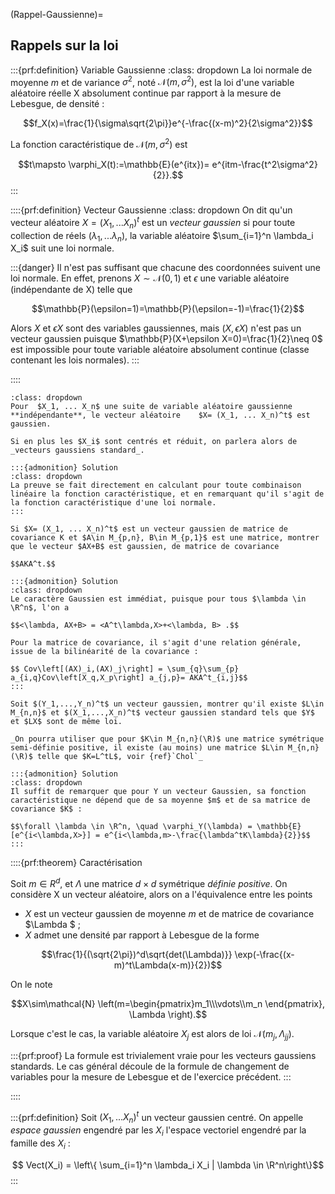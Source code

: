 (Rappel-Gaussienne)=
## Rappels sur la loi
$\newcommand{\R}{\mathbb{R}}$
$\newcommand{\Q}{\mathbb{Q}}$
$\newcommand{\N}{\mathbb{N}}$

:::{prf:definition} Variable Gaussienne
:class: dropdown
La loi normale de moyenne $m$ et de variance $\sigma^2$, noté $\mathcal{N}(m,\sigma^2)$, est la loi d'une variable aléatoire réelle X  absolument continue par rapport à la mesure de Lebesgue, de densité :

$$f_X(x)=\frac{1}{\sigma\sqrt{2\pi}}e^{-\frac{(x-m)^2}{2\sigma^2}}$$

La fonction caractéristique de $\mathcal{N}(m,\sigma^2)$ est 

$$t\mapsto \varphi_X(t):=\mathbb{E}(e^{itx})= e^{itm-\frac{t^2\sigma^2}{2}}.$$
:::


::::{prf:definition} Vecteur Gaussienne
:class: dropdown
On dit qu'un vecteur aléatoire $X= (X_1, ... X_n)^t$ est un _vecteur gaussien_ si pour toute collection de réels $(\lambda_1,...\lambda_n)$, la variable aléatoire $\sum_{i=1}^n \lambda_i X_i$ suit une loi normale.

:::{danger}
Il n'est pas suffisant que chacune des coordonnées suivent une loi normale. En effet, prenons $X\sim\mathcal{N}(0,1)$ et $\epsilon$ une variable aléatoire (indépendante de X) telle que

$$\mathbb{P}(\epsilon=1)=\mathbb{P}(\epsilon=-1)=\frac{1}{2}$$

Alors $X$ et $\epsilon X$ sont des variables gaussiennes, mais $(X,\epsilon X)$ n'est pas un vecteur gaussien puisque $\mathbb{P}(X+\epsilon X=0)=\frac{1}{2}\neq 0$ est impossible pour toute variable aléatoire absolument continue (classe contenant les lois normales).
:::

::::




```{exercise} Construire des vecteur gaussiens
:class: dropdown
Pour  $X_1, ... X_n$ une suite de variable aléatoire gaussienne **indépendante**, le vecteur aléatoire    $X= (X_1, ... X_n)^t$ est gaussien. 

Si en plus les $X_i$ sont centrés et réduit, on parlera alors de _vecteurs gaussiens standard_.

:::{admonition} Solution 
:class: dropdown
La preuve se fait directement en calculant pour toute combinaison linéaire la fonction caractéristique, et en remarquant qu'il s'agit de la fonction caractéristique d'une loi normale.
:::

Si $X= (X_1, ... X_n)^t$ est un vecteur gaussien de matrice de covariance K et $A\in M_{p,n}, B\in M_{p,1}$ est une matrice, montrer que le vecteur $AX+B$ est gaussien, de matrice de covariance 

$$AKA^t.$$

:::{admonition} Solution 
:class: dropdown
Le caractère Gaussien est immédiat, puisque pour tous $\lambda \in \R^n$, l'on a 

$$<\lambda, AX+B> = <A^t\lambda,X>+<\lambda, B> .$$

Pour la matrice de covariance, il s'agit d'une relation générale, issue de la bilinéarité de la covariance :

$$ Cov\left[(AX)_i,(AX)_j\right] = \sum_{q}\sum_{p} a_{i,q}Cov\left[X_q,X_p\right] a_{j,p}= AKA^t_{i,j}$$
:::

Soit $(Y_1,...,Y_n)^t$ un vecteur gaussien, montrer qu'il existe $L\in M_{n,n}$ et $(X_1,...,X_n)^t$ vecteur gaussien standard tels que $Y$ et $LX$ sont de même loi.

_On pourra utiliser que pour $K\in M_{n,n}(\R)$ une matrice symétrique semi-définie positive, il existe (au moins) une matrice $L\in M_{n,n}(\R)$ telle que $K=L^tL$, voir {ref}`Chol`_

:::{admonition} Solution 
:class: dropdown
Il suffit de remarquer que pour Y un vecteur Gaussien, sa fonction caractéristique ne dépend que de sa moyenne $m$ et de sa matrice de covariance $K$ :

$$\forall \lambda \in \R^n, \quad \varphi_Y(\lambda) = \mathbb{E}[e^{i<\lambda,X>}] = e^{i<\lambda,m>-\frac{\lambda^tK\lambda}{2}}$$
:::
```



::::{prf:theorem} Caractérisation

Soit $m \in R^d$, et  $\Lambda$ une matrice $d \times d$ symétrique _définie positive_. On considère X un vecteur aléatoire, alors on a l'équivalence entre les points
- $X$ est un vecteur gaussien de moyenne $m$ et de matrice de covariance $\Lambda $ ;
- $X$ admet une densité par rapport à Lebesgue de la forme

$$\frac{1}{(\sqrt{2\pi})^d\sqrt{det(\Lambda)}} \exp(-\frac{(x-m)^t\Lambda(x-m)}{2})$$

On le note 

$$X\sim\mathcal{N} \left(m=\begin{pmatrix}m_1\\\vdots\\m_n \end{pmatrix}, \Lambda \right).$$

Lorsque c'est le cas, la variable aléatoire $X_j$ est alors de loi $\mathcal{N} (m_j , \Lambda_{jj} )$.

:::{prf:proof}
 La formule est trivialement vraie pour les vecteurs gaussiens standards. Le cas général découle de la formule de changement de variables pour la mesure de Lebesgue et de l'exercice précédent.
:::

::::


:::{prf:definition}
Soit $(X_1,...X_n)^t$ un vecteur gaussien centré. On appelle _espace gaussien_ engendré par les $X_i$ l'espace vectoriel engendré par la famille des $X_i$ :

$$ Vect(X_i) = \left\{ \sum_{i=1}^n \lambda_i X_i | \lambda \in \R^n\right\}$$
:::
